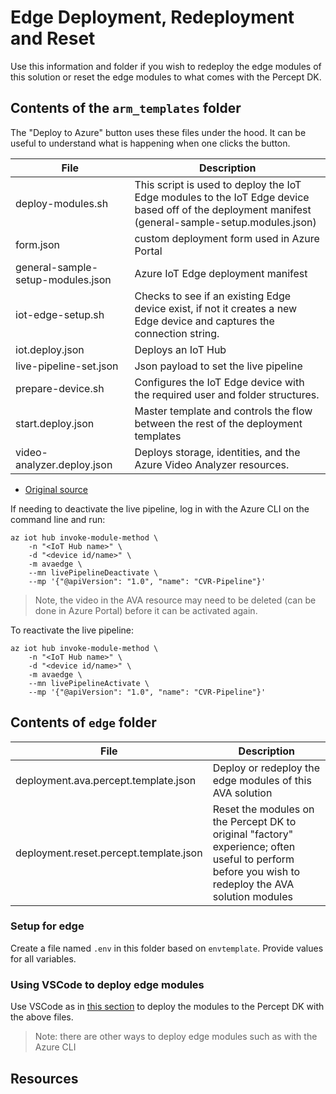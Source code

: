 # Edge Deployment, Redeployment and Reset

Use this information and folder if you wish to redeploy the edge modules of this solution or reset the edge modules to what comes with the Percept DK.

## Contents of the `arm_templates` folder

The "Deploy to Azure" button uses these files under the hood.  It can be useful to understand what is happening when one clicks the button.

| File | Description |
| --- | --- |
| deploy-modules.sh | This script is used to deploy the IoT Edge modules to the IoT Edge device based off of the deployment manifest (general-sample-setup.modules.json) |
| form.json | custom deployment form used in Azure Portal |
| general-sample-setup-modules.json | Azure IoT Edge deployment manifest |
| iot-edge-setup.sh | Checks to see if an existing Edge device exist, if not it creates a new Edge device and captures the connection string. |
| iot.deploy.json | Deploys an IoT Hub |
| live-pipeline-set.json | Json payload to set the live pipeline |
| prepare-device.sh | Configures the IoT Edge device with the required user and folder structures. |
| start.deploy.json | Master template and controls the flow between the rest of the deployment templates |
| video-analyzer.deploy.json | Deploys storage, identities, and the Azure Video Analyzer resources. |

- [Original source](https://github.com/Azure/video-analyzer/tree/main/setup)

If needing to deactivate the live pipeline, log in with the Azure CLI on the command line and run:

```
az iot hub invoke-module-method \
    -n "<IoT Hub name>" \
    -d "<device id/name>" \
    -m avaedge \
    --mn livePipelineDeactivate \
    --mp '{"@apiVersion": "1.0", "name": "CVR-Pipeline"}'
```

> Note, the video in the AVA resource may need to be deleted (can be done in Azure Portal) before it can be activated again.

To reactivate the live pipeline:

```
az iot hub invoke-module-method \
    -n "<IoT Hub name>" \
    -d "<device id/name>" \
    -m avaedge \
    --mn livePipelineActivate \
    --mp '{"@apiVersion": "1.0", "name": "CVR-Pipeline"}'
```

## Contents of `edge` folder

| File | Description |
| --- | --- |
| deployment.ava.percept.template.json | Deploy or redeploy the edge modules of this AVA solution |
| deployment.reset.percept.template.json | Reset the modules on the Percept DK to original "factory" experience; often useful to perform before you wish to redeploy the AVA solution modules |

### Setup for edge

Create a file named `.env` in this folder based on `envtemplate`. Provide values for all variables.

### Using VSCode to deploy edge modules

Use VSCode as in [this section](https://docs.microsoft.com/en-us/azure/azure-video-analyzer/video-analyzer-docs/detect-motion-emit-events-quickstart?pivots=programming-language-python#generate-and-deploy-the-deployment-manifest) to deploy the modules to the Percept DK with the above files.

> Note: there are other ways to deploy edge modules such as with the Azure CLI

## Resources


